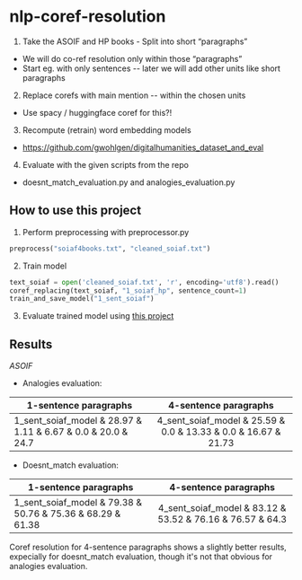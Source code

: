 # nlp-coref-resolution
1. Take the ASOIF and HP books - Split into short “paragraphs”
  - We will do co-ref resolution only within those “paragraphs”
  - Start eg. with only sentences  -- later we will add other units like short paragraphs
2. Replace corefs with main mention -- within the chosen units
  - Use spacy / huggingface coref for this?!
3. Recompute (retrain) word embedding models
  - https://github.com/gwohlgen/digitalhumanities_dataset_and_eval
4. Evaluate with the given scripts from the repo 
  - doesnt_match_evaluation.py and analogies_evaluation.py



## How to use this project
1. Perform preprocessing with preprocessor.py
```python
preprocess("soiaf4books.txt", "cleaned_soiaf.txt")
```
2. Train model
```python
text_soiaf = open('cleaned_soiaf.txt', 'r', encoding='utf8').read()
coref_replacing(text_soiaf, "1_soiaf_hp", sentence_count=1)
train_and_save_model("1_sent_soiaf")
```
3. Evaluate trained model using [this project](https://github.com/gwohlgen/digitalhumanities_dataset_and_eval)


## Results

*ASOIF*

* Analogies evaluation:

| 1-sentence paragraphs| 4-sentence paragraphs|
| ------------- |:-------------:|
|1_sent_soiaf_model  &  28.97 & 1.11 & 6.67 & 0.0 & 20.0 & 24.7  | 4_sent_soiaf_model  &  25.59 & 0.0 & 13.33 & 0.0 & 16.67 & 21.73 |




* Doesnt_match evaluation:

| 1-sentence paragraphs| 4-sentence paragraphs|
| ------------- |:-------------:|
|1_sent_soiaf_model                &  79.38 & 50.76 & 75.36 & 68.29 & 61.38   | 4_sent_soiaf_model                &  83.12 & 53.52 & 76.16 & 76.57 & 64.3 |


Coref resolution for 4-sentence paragraphs shows a slightly better results, expecially for doesnt_match evaluation, though it's not that obvious for analogies evaluation.